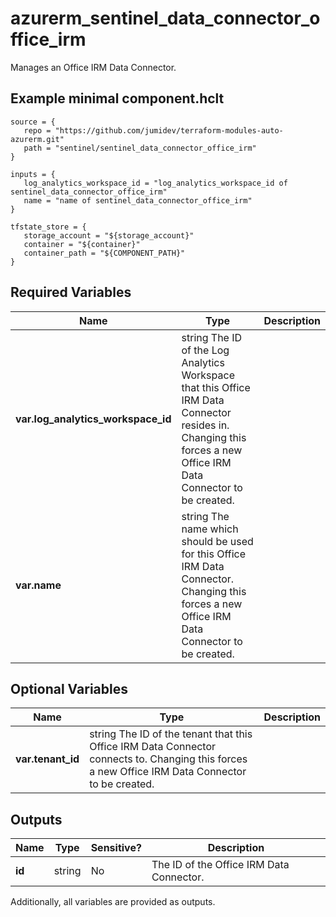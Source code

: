 # azurerm_sentinel_data_connector_office_irm

Manages an Office IRM Data Connector.

## Example minimal component.hclt

```hcl
source = {
   repo = "https://github.com/jumidev/terraform-modules-auto-azurerm.git" 
   path = "sentinel/sentinel_data_connector_office_irm" 
}

inputs = {
   log_analytics_workspace_id = "log_analytics_workspace_id of sentinel_data_connector_office_irm" 
   name = "name of sentinel_data_connector_office_irm" 
}

tfstate_store = {
   storage_account = "${storage_account}" 
   container = "${container}" 
   container_path = "${COMPONENT_PATH}" 
}

```

## Required Variables

| Name | Type |  Description |
| ---- | --------- |  ----------- |
| **var.log_analytics_workspace_id** | string  The ID of the Log Analytics Workspace that this Office IRM Data Connector resides in. Changing this forces a new Office IRM Data Connector to be created. | 
| **var.name** | string  The name which should be used for this Office IRM Data Connector. Changing this forces a new Office IRM Data Connector to be created. | 

## Optional Variables

| Name | Type |  Description |
| ---- | --------- |  ----------- |
| **var.tenant_id** | string  The ID of the tenant that this Office IRM Data Connector connects to. Changing this forces a new Office IRM Data Connector to be created. | 



## Outputs

| Name | Type | Sensitive? | Description |
| ---- | ---- | --------- | --------- |
| **id** | string | No  | The ID of the Office IRM Data Connector. | 

Additionally, all variables are provided as outputs.
